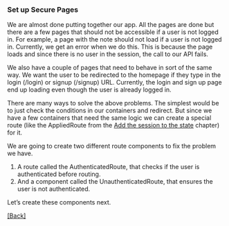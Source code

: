 ### **Set up Secure Pages**
We are almost done putting together our app. All the pages are done but there are a few pages that should not be accessible if a user is not logged in. For example, a page with the note should not load if a user is not logged in. Currently, we get an error when we do this. This is because the page loads and since there is no user in the session, the call to our API fails.

We also have a couple of pages that need to behave in sort of the same way. We want the user to be redirected to the homepage if they type in the login (/login) or signup (/signup) URL. Currently, the login and sign up page end up loading even though the user is already logged in.

There are many ways to solve the above problems. The simplest would be to just check the conditions in our containers and redirect. But since we have a few containers that need the same logic we can create a special route (like the AppliedRoute from the [Add the session to the state](../building-react-app/add-the-session-to-the-state.html) chapter) for it.

We are going to create two different route components to fix the problem we have.

1. A route called the AuthenticatedRoute, that checks if the user is authenticated before routing.
2. And a component called the UnauthenticatedRoute, that ensures the user is not authenticated.

Let’s create these components next.


[[Back]](https://github.com/eksant/serverless-react-aws)
